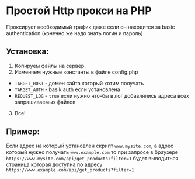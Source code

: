 # Простой Http прокси на PHP

Проксирует необходимый трафик даже если он находится за basic authentication (конечно же надо знать логин и пароль)

## Установка:

1. Копируем файлы на сервер.
2. Изменяем нужные константы в файле config.php 
  * `TARGET_HOST` - домен сайта который хотим получать
  * `TARGET_AUTH` - basik auth если установлена
  * `REQUEST_LOG` - `true` если нужно что-бы в лог добавлялись адреса всех запрашиваемых файлов
3. Все!
  
## Пример:
Если адрес на который установлен скрипт `www.mysite.com`, а адрес который нужно получать `www.example.com` то при запросе в браузере `https://www.mysite.com/api/get_products?filter=1` будет выводиться страница которая доступна по адресу `https://www.example.com/api/get_products?filter=1`

